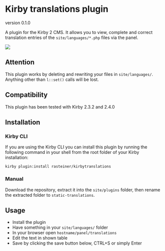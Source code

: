 # Kirby translations plugin

version 0.1.0

A plugin for the Kirby 2 CMS. It allows you to view, complete and correct translation entries of the `site/languages/*.php` files via the panel.

![](screenshot.png)

## Attention
This plugin works by deleting and rewriting your files in `site/languages/`. Anything other than `l::set()` calls will be lost.

## Compatibility
This plugin has been tested with Kirby 2.3.2 and 2.4.0

## Installation

### Kirby CLI

If you are using the Kirby CLI you can install this plugin by running the following command in your shell from the root folder of your Kirby installation:

```
kirby plugin:install rasteiner/kirbytranslations
```

### Manual

Download the repository, extract it into the `site/plugins` folder, then rename the extracted folder to `static-translations`.

## Usage
 - Install the plugin
 - Have something in your `site/languages/` folder
 - In your browser open `hostname/panel/translations`
 - Edit the text in shown table
 - Save by clicking the save button below, CTRL+S or simply Enter
